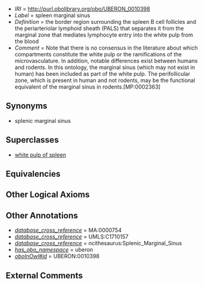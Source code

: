  * *IRI* = http://purl.obolibrary.org/obo/UBERON_0010398
 * *Label* = spleen marginal sinus
 * *Definition* = the border region surrounding the spleen B cell follicles and the periarteriolar lymphoid sheath (PALS) that separates it from the marginal zone that mediates lymphocyte entry into the white pulp from the blood
 * *Comment* = Note that there is no consensus in the literature about which compartments constitute the white pulp or the ramifications of the microvasculature. In addition, notable differences exist between humans and rodents. In this ontology, the marginal sinus (which may not exist in human) has been included as part of the white pulp. The perifollicular zone, which is present in human and not rodents, may be the functional equivalent of the marginal sinus in rodents.[MP:0002363]

## Synonyms

 * splenic marginal sinus

## Superclasses

 * [white pulp of spleen](../../UBERON/59/UBERON_0001959.md)

## Equivalencies


## Other Logical Axioms


## Other Annotations

 * *[database_cross_reference](../../ef/oboInOwl#hasDbXref.md)* = MA:0000754
 * *[database_cross_reference](../../ef/oboInOwl#hasDbXref.md)* = UMLS:C1710157
 * *[database_cross_reference](../../ef/oboInOwl#hasDbXref.md)* = ncithesaurus:Splenic_Marginal_Sinus
 * *[has_obo_namespace](../../ce/oboInOwl#hasOBONamespace.md)* = uberon
 * *[oboInOwl#id](../../id/oboInOwl#id.md)* = UBERON:0010398

## External Comments

